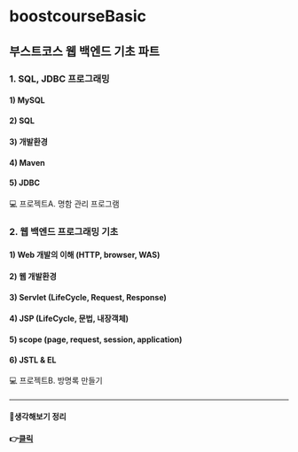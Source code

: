 # boostcourseBasic

## 부스트코스 웹 백엔드 기초 파트

### 1. SQL, JDBC 프로그래밍 
#### 1) MySQL
#### 2) SQL
#### 3) 개발환경
#### 4) Maven
#### 5) JDBC
💻 프로젝트A. 명함 관리 프로그램

###

### 2. 웹 백엔드 프로그래밍 기초
#### 1) Web 개발의 이해 (HTTP, browser, WAS)
#### 2) 웹 개발환경
#### 3) Servlet (LifeCycle, Request, Response)
#### 4) JSP (LifeCycle, 문법, 내장객체)
#### 5) scope (page, request, session, application)
#### 6) JSTL & EL
💻 프로젝트B. 방명록 만들기
####
####

------------
#### 🤔생각해보기 정리 
#### 👉[클릭](https://doongjun.tistory.com/category/Record/boostcourse)

